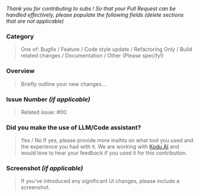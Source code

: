 *Thank you for contributing to subs ! So that your Pull Request can be handled effectively, please populate the following fields (delete sections that are not applicable)*

### Category
> One of: Bugfix / Feature / Code style update / Refactoring Only / Build related changes /  Documentation / Other (Please specify!)

### Overview
> Briefly outline your new changes...

### Issue Number _(if applicable)_
> Related issue: #00

### Did you make the use of LLM/Code assistant?
> Yes / No
> If yes, please provide more insihts on what tool you used and the experience you had with it. We are working with [Kodu AI](htts://kodu.ai) and would love to hear your feedback if you used it for this contribution.

### Screenshot _(if applicable)_
> If you've introduced any significant UI changes, please include a screenshot.
